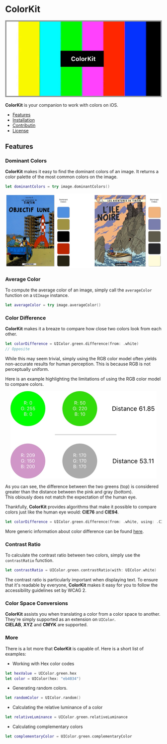 # ColorKit

<p align="center"><img src="Assets/colorkit_banner.jpg"/></p>

**ColorKit** is your companion to work with colors on iOS.

- [Features](#features)
- [Installation](#installation)
- [Contributin](#contributin)
- [License](#license)

## Features

### Dominant Colors
**ColorKit** makes it easy to find the dominant colors of an image. It returns a color palette of the most common colors on the image.

```swift
let dominantColors = try image.dominantColors()
```

<p align="center">
    <img src="Assets/dominant_colors.jpg">
</p>

### Average Color

To compute the average color of an image, simply call the `averageColor` function on a `UIImage` instance.
```swift
let averageColor = try image.averageColor()
```

### Color Difference

**ColorKit** makes it a breaze to compare how close two colors look from each other.

```swift
let colorDifference = UIColor.green.difference(from: .white) 
// Opposite
```

While this may seem trivial, simply using the RGB color model often yields non-accurate results for human perception.
This is because RGB is not perceptually uniform.

Here is an example highlighting the limitations of using the RGB color model to compare colors.

<p align="center">
    <img src="Assets/color_difference.jpg">
</p>

As you can see, the difference between the two greens (top) is considered greater than the distance between the pink and gray (bottom).   
This obiously does not match the expectation of the human eye.

Thankfully, **ColorKit** provides algorithms that make it possible to compare colors just like the human eye would: **CIE76** and **CIE94**.

```swift
let colorDifference = UIColor.green.difference(from: .white, using: .CIE94) 
```

More generic information about color difference can be found [here](https://en.wikipedia.org/wiki/Color_difference).

### Contrast Ratio

To calculate the contrast ratio between two colors, simply use the `contrastRatio` function.
```swift
let contrastRatio = UIColor.green.contrastRatio(with: UIColor.white)
```
The contrast ratio is particularly important when displaying text.
To ensure that it's readable by everyone, **ColorKit** makes it easy for you to follow the accessibility guidelines set by WCAG 2.

### Color Space Conversions

**ColorKit** assists you when translating a color from a color space to another.
They're simply supported as an extension on `UIColor`.  
**CIELAB**, **XYZ** and **CMYK** are supported.


### More

There is a lot more that **ColorKit** is capable of.
Here is a short list of examples:
- Working with Hex color codes
```swift
let hexValue = UIColor.green.hex
let color = UIColor(hex: "eb4034")
```
- Generating random colors.
```swift
let randomColor = UIColor.random()
```
- Calculating the relative luminance of a color
```swift
let relativeLuminance = UIColor.green.relativeLuminance
```
- Calculating complementary colors
```swift
let complementaryColor = UIColor.green.complementaryColor
```
